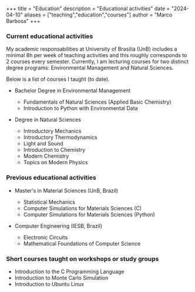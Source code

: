 +++
title = "Education"
description = "Educational activities"
date = "2024-04-10"
aliases = ["teaching","education","courses"]
author = "Marco Barbosa"
+++

### Current educational activities

My academic responsabilities at University of Brasilia (UnB) includes a minimal 8h per week of teaching activities and this roughly corresponds to 2 courses every semester. Currently, I am lecturing courses for two distinct degree programs: Environmental Management and Natural Sciences. 

Below is a list of courses I taught (to date).

- Bachelor Degree in Environmental Management
    - Fundamentals of Natural Sciences (Applied Basic Chemistry)
    - Introduction to Python with Environmental Data

- Degree in Natural Sciences
    - Introductory Mechanics
    - Introductory Thermodynamics
    - Light and Sound 
    - Introduction to Chemistry    
    - Modern Chemistry
    - Topics on Modern Physics

### Previous educational activities

- Master's in Material Sciences (UnB, Brazil)
    - Statistical Mechanics
    - Computer Simulations for Materials Sciences (C)
    - Computer Simulations for Materials Sciences (Python)

- Computer Engineering (IESB, Brazil)
    - Electronic Circuits
    - Mathematical Foundations of Computer Science

### Short courses taught on workshops or study groups

- Introduction to the C Programming Language
- Introduction to Monte Carlo Simulation
- Introduction to Ubuntu Linux